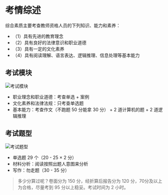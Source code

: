 # 考情综述

综合素质主要考查教师资格人员的下列知识、能力和素养：

* （1）具有先进的教育理念
* （2）具有良好的法律意识和职业道德
* （3）具有一定的文化素养
* （4）具有阅读理解、语言表达、逻辑推理、信息处理等基本能力

## 考试模块

![考试模块](https://cdn.jsdelivr.net/gh/wugenqiang/PictureBed/images/01/20200811174251.png)

* 职业理念和职业道德：考查单选 + 案例
* 文化素养和法律法规：只考查单选题
* 基本能力：考查作文（不跑题 50 分能拿 30 分） + 2 道计算机的题 + 2 道逻辑推理

## 考试题型

![考试题型](https://cdn.jsdelivr.net/gh/wugenqiang/PictureBed/images/01/20200811175744.png)

* 单选题 29 个（20 - 25 × 2 分）
* 材料分析：阅读按照出题人意图来分析
* 写作：勿走题（30 - 35 分）

> 多少分算过呢？卷面分为 150 分，经折算后报告分为 120 分，70分及以上为合格，尽量考到 95 分以上稳妥。考试时间为 2 小时。

